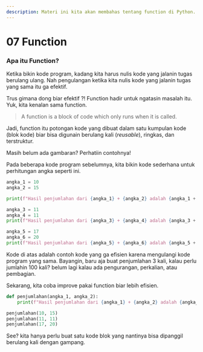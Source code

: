 ```yaml
---
description: Materi ini kita akan membahas tentang function di Python.
---
```


# 07 Function

### Apa itu Function?

Ketika bikin kode program, kadang kita harus nulis kode yang jalanin tugas berulang ulang. Nah pengulangan ketika kita nulis kode yang jalanin tugas yang sama itu ga efektif.&#x20;

Trus gimana dong biar efektif ?! Function hadir untuk ngatasin masalah itu. Yuk, kita kenalan sama function.&#x20;

> A function is a block of code which only runs when it is called.

Jadi, function itu potongan kode yang dibuat dalam satu kumpulan kode (blok kode) biar bisa digunain berulang kali (_reusable_), ringkas, dan terstruktur.&#x20;

Masih belum ada gambaran? Perhatiin contohnya!

Pada beberapa kode program sebelumnya, kita bikin kode sederhana untuk perhitungan angka seperti ini.

```python
angka_1 = 10
angka_2 = 15

print(f"Hasil penjumlahan dari {angka_1} + {angka_2} adalah {angka_1 + angka_2}")

angka_3 = 11
angka_4 = 11
print(f"Hasil penjumlahan dari {angka_3} + {angka_4} adalah {angka_3 + angka_4}")

angka_5 = 17
angka_6 = 20
print(f"Hasil penjumlahan dari {angka_5} + {angka_6} adalah {angka_5 + angka_6}")
```

Kode di atas adalah contoh kode yang ga efisien karena mengulangi kode program yang sama. Bayangin, baru aja buat penjumlahan 3 kali, kalau perlu jumlahin 100 kali? belum lagi kalau ada pengurangan, perkalian, atau pembagian.

Sekarang, kita coba improve pakai function biar lebih efisien.

```python
def penjumlahan(angka_1, angka_2):
    print(f"Hasil penjumlahan dari {angka_1} + {angka_2} adalah {angka_1 + angka_2}")

penjumlahan(10, 15)
penjumlahan(11, 11)
penjumlahan(17, 20)
```

See? kita hanya perlu buat satu kode blok yang nantinya bisa dipanggil berulang kali dengan gampang.
